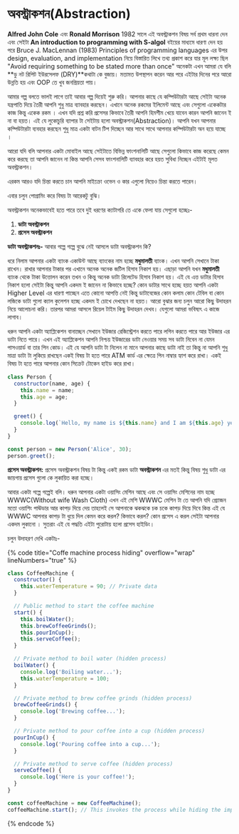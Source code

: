 # অবস্ট্রাকশন(Abstraction)

**Alfred John Cole** এবং **Ronald Morrison** 1982 সালে এই অবস্ট্রাকশন বিষয় সর্ব প্রথম ধারনা দেন এবং সেইটা **An introduction to programming with S-algol** বইয়ের মাধ্যমে ধারণা দেন হয় পরে Bruce J. MacLennan (1983) Principles of programming languages এর উপর design, evaluation, and implementation নিয়ে বিস্তারিত লিখে তথ্য প্রকাশ করে যার মূল লক্ষ্য ছিল "Avoid requiring something to be stated more than once" অনেকটা এখন আমরা যে বলি **ডু নট রিপিট ইউরসেলফ (DRY)**কথাটা কে বুজায়। মতামত উপস্থাপন করেন আর পরে এইটার দিনের পরে আরো উন্নতি হয় এবং OOP তে খুব জনপ্রিয়তা পায়।&#x20;

আমার গল্প বলতে ভালই লাগে তাই আবার গল্প দিয়েই শুরু করি। আপনার কাছে যে কম্পিউটারটা আছে সেইটা অনেক যন্ত্রপাতি দিয়ে তৈরী আপনি শুধু মাত্র ব্যাবহার করছেন। এখানে অনেক রকমের ইলিমেন্ট আছে এবং সেগুলো একেকটার কাজ কিন্তু একেক রকম । এখন যদি প্রশ্ন করি প্রসেসর কিভাবে তৈরী আপনি হিমশীম খেয়ে যাবেন কারন আপনি জানেন ই না বা হয়ত। এই যে লুকোচুরি ব্যাপার টা সেইটায় হলো অবস্ট্রাকশন(Abstraction)। আপনি যখন আপনার কম্পিউটারটা ব্যবহার করছেন শুধু মাত্র একটা বাটন টিপ দিচ্ছেন আর সাথে সাথে আপনার কম্পিউটারটা অন হয়ে যাচ্ছে ।

আরো যদি বলি আপনার একটা মোবাইল আছে সেইটাতে বিভিন্ন ফাংশনালিটি আছে সেগুলো কিভাবে কাজ করেছে কেমন করে করছে তা আপনি জানেন না কিন্ত আপনি সেসব ফাংশনালিটি ব্যাবহার করে হয়ত সুবিধা নিচ্ছেন এইটাই মূলত অবস্ট্রাকশন।&#x20;

এরকম আরও যদি চিন্তা করতে চান আপনি মাইক্রো ওভেন ও কার এগুলো নিয়েও চিন্তা করতে পারেন।

এবার চলুন পোগ্রামিং করে বিষয় টা আরেকটু বুঝি।&#x20;

অবস্ট্রাকশন অনেকভাবেই হতে পারে তবে দুই ধরণের ক্যাটাগরি তে একে ফেলা যায় সেগুলো হচ্ছেঃ-

1. **ডাটা অবস্ট্রাকশন**
2. **প্রসেস অবস্ট্রাকশন**

**ডাটা অবস্ট্রাকশনঃ-** আবার গল্পে গল্পে বুঝে নেই আসলে ডাটা অবস্ট্রাকশন কি?&#x20;

ধরে নিলাম আপনার একটা ব্যাংক একাউন্ট আছে ব্যাংকের নাম হচ্ছে **মধুমালতী** ব্যাংক। এখন আপনি সেখানে টাকা রাখেন। রাখার আপনার টাকার পর এখানে অনেক অনেক জটিল হিসাব নিকাশ হয়। এছাড়া আপনি যখন  **মধুমালতী** ব্যাংক থেকে টাকা উত্তোলন করেন তখন ও কিন্তু অনেক ডাটা রিলেটেড হিসাব নিকাশ হয়। এই যে এত্ত ডাটার হিসাব নিকাশ হলো সেইটা কিন্তু আপনি একদম ই জানেন না কিভাবে হচ্ছে? কোন ডাটার সাথে হচ্ছে হয়ত আপনি একটা Higher Level এর ধারণা পাচ্ছেন এতে কোনো আপত্তি নেই কিন্তু ডাটাবেজের কোন কলাম কোন টেবিল বা কোন লজিকে ডাটা গুলো ক্যাল কুলেশন হচ্ছে একদম ই চোখে দেখছেন না হয়ত। আরো বুঝার জন্য চলুন আরো কিছু উদাহরন নিয়ে আলোচনা করি। তারপর আমরা আসলে রিয়েল টাইম কিছু উদাহরন দেখব। যেগুলো আমরা ভবিষ্যৎ এ কাজে লাগাব।&#x20;

ধরুন আপনি একটা অ্যাপ্লিকেশন বানাচ্ছেন সেখানে ইউজার রেজিস্ট্রেশন করতে পারে লগিন করতে পারে  আর ইউজার এর ডাটা নিতে পারে। এখন এই অ্যাপ্লিকেশন আপনি নিশ্চয় ইউজারের ডাটা নেওয়ার সময় সব ডাটা নিবেন না যেমন পাসওয়ার্ড বা তার পিন কোড। এই যে আপনি ডাটা টা নিলেন না মানে আপনার কাছে ডাটা নাই তা কিন্তু না আপনি শুধু মাত্রা ডাটা টা লুকিয়ে রাখছেন একই বিষয় টা হতে পারে ATM কার্ড এর ক্ষেত্রে পিন নাম্বার হ্যাশ করে রাখা। একই বিষয় টা হতে পারে আপনার কোন সিক্রেট টোকেন হাইড করে রাখা।&#x20;

```javascript
class Person {
  constructor(name, age) {
    this.name = name;
    this.age = age;
  }

  greet() {
    console.log(`Hello, my name is ${this.name} and I am ${this.age} years old.`);
  }
}

const person = new Person('Alice', 30);
person.greet();
```

**প্রসেস অবস্ট্রাকশন:** প্রসেস অবস্ট্রাকশন বিষয় টা কিন্তু একই রকম ডাটা **অবস্ট্রাকশন** এর মতই কিন্তু বিষয় শুধু ডাটা এর জায়গায় প্রসেস গুলো কে লুকায়িত করা হচ্ছে।&#x20;

আবার একটা গল্পে গল্পেই বলি। ধরুন আপনার একটা ওয়াসিং মেশিন আছে এবং সে ওয়াসিং মেশিনের নাম হচ্ছে WWWC(Without wife Wash Cloth) এখন এই মেশি WWWC মেশিন টা তে আপনি যদি প্র্যোজন মতো ওয়াশিং পাঊডার আর কাপড় দিয়ে দেয় তাহলেই সে আপনাকে ঝকঝকে চক চকে কাপড় দিয়ে দিবে কিন্ত এই যে WWWC আপনার কাপড় টা ধুয়ে দিল কেমন করে করল? কিভাবে করল? কোন প্রসেস এ করল সেইটা আপনার একদম লুকানো । সুতরাং এই যে পদ্ধতি এইটা পুরোটায় হলো প্রসেস হাইডিং।&#x20;

চলুন উদাহরণ দেখি একটাঃ-

{% code title="Coffe machine process hiding" overflow="wrap" lineNumbers="true" %}
```javascript
class CoffeeMachine {
  constructor() {
    this.waterTemperature = 90; // Private data
  }

  // Public method to start the coffee machine
  start() {
    this.boilWater();
    this.brewCoffeeGrinds();
    this.pourInCup();
    this.serveCoffee();
  }

  // Private method to boil water (hidden process)
  boilWater() {
    console.log('Boiling water...');
    this.waterTemperature = 100;
  }

  // Private method to brew coffee grinds (hidden process)
  brewCoffeeGrinds() {
    console.log('Brewing coffee...');
  }

  // Private method to pour coffee into a cup (hidden process)
  pourInCup() {
    console.log('Pouring coffee into a cup...');
  }

  // Private method to serve coffee (hidden process)
  serveCoffee() {
    console.log('Here is your coffee!');
  }
}

const coffeeMachine = new CoffeeMachine();
coffeeMachine.start(); // This invokes the process while hiding the implementation details

```
{% endcode %}

